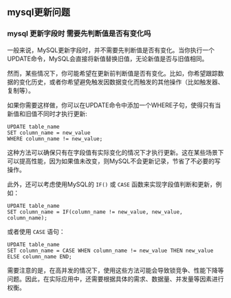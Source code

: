 ## mysql更新问题

### mysql 更新字段时 需要先判断值是否有变化吗

一般来说，MySQL更新字段时，并不需要先判断值是否有变化。当你执行一个UPDATE命令，MySQL会直接将新值替换旧值，无论新值是否与旧值相同。

然而，某些情况下，你可能希望在更新前判断值是否有变化。比如，你希望跟踪数据的变化历史，或者你希望避免触发因数据变化而触发的其他操作（比如触发器、复制等）。

如果你需要这样做，你可以在UPDATE命令中添加一个WHERE子句，使得只有当新值和旧值不同时才执行更新:

```
UPDATE table_name
SET column_name = new_value
WHERE column_name != new_value;
```

这种方法可以确保只有在字段值有实际变化的情况下才执行更新。这在某些场景下可以提高性能，因为如果值未改变，则MySQL不会更新记录，节省了不必要的写操作。

此外，还可以考虑使用MySQL的 `IF()` 或 `CASE` 函数来实现字段值判断和更新，例如：

```
UPDATE table_name
SET column_name = IF(column_name != new_value, new_value, column_name);
```

或者使用 `CASE` 语句：

```
UPDATE table_name
SET column_name = CASE WHEN column_name != new_value THEN new_value ELSE column_name END;
```

需要注意的是，在高并发的情况下，使用这些方法可能会导致锁竞争、性能下降等问题。因此，在实际应用中，还需要根据具体的需求、数据量、并发量等因素进行权衡。